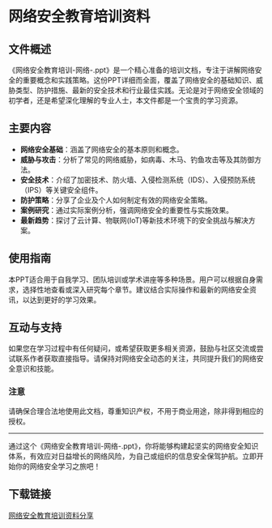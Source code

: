 # 网络安全教育培训资料

## 文件概述

《网络安全教育培训-网络-.ppt》是一个精心准备的培训文档，专注于讲解网络安全的重要概念和实践策略。这份PPT详细而全面，覆盖了网络安全的基础知识、威胁类型、防护措施、最新的安全技术和行业最佳实践。无论是对于网络安全领域的初学者，还是希望深化理解的专业人士，本文件都是一个宝贵的学习资源。

## 主要内容

- **网络安全基础**：涵盖了网络安全的基本原则和概念。
- **威胁与攻击**：分析了常见的网络威胁，如病毒、木马、钓鱼攻击等及其防御方法。
- **安全技术**：介绍了加密技术、防火墙、入侵检测系统（IDS）、入侵预防系统（IPS）等关键安全组件。
- **防护策略**：分享了企业及个人如何制定有效的网络安全策略。
- **案例研究**：通过实际案例分析，强调网络安全的重要性与实施效果。
- **最新趋势**：探讨了云计算、物联网(IoT)等新技术环境下的安全挑战与解决方案。

## 使用指南

本PPT适合用于自我学习、团队培训或学术讲座等多种场景。用户可以根据自身需求，选择性地查看或深入研究每个章节。建议结合实际操作和最新的网络安全资讯，以达到更好的学习效果。

## 互动与支持

如果您在学习过程中有任何疑问，或希望获取更多相关资源，鼓励与社区交流或尝试联系作者获取直接指导。请保持对网络安全动态的关注，共同提升我们的网络安全意识和技能。

### 注意

请确保合理合法地使用此文档，尊重知识产权，不用于商业用途，除非得到相应的授权。

---

通过这个《网络安全教育培训-网络-.ppt》，你将能够构建起坚实的网络安全知识体系，有效应对日益增长的网络风险，为自己或组织的信息安全保驾护航。立即开始你的网络安全学习之旅吧！

## 下载链接

[网络安全教育培训资料分享](https://pan.quark.cn/s/6eab66e34036)